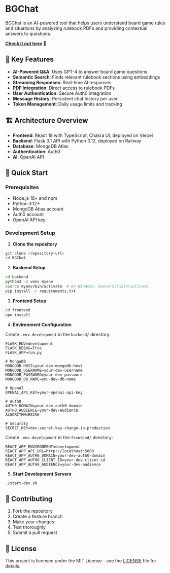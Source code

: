 # BGChat

BGChat is an AI-powered tool that helps users understand board game rules and situations by analyzing rulebook PDFs and providing contextual answers to questions.

**[Check it out here](https://bg-chat.com)** 🎲

## 🔧 Key Features

- **AI-Powered Q&A**: Uses GPT-4 to answer board game questions
- **Semantic Search**: Finds relevant rulebook sections using embeddings
- **Streaming Responses**: Real-time AI responses
- **PDF Integration**: Direct access to rulebook PDFs
- **User Authentication**: Secure Auth0 integration
- **Message History**: Persistent chat history per user
- **Token Management**: Daily usage limits and tracking

## 🏗️ Architecture Overview

- **Frontend**: React 19 with TypeScript, Chakra UI, deployed on Vercel
- **Backend**: Flask 3.1 API with Python 3.12, deployed on Railway
- **Database**: MongoDB Atlas
- **Authentication**: Auth0
- **AI**: OpenAI API

## 🚀 Quick Start

### Prerequisites
- Node.js 18+ and npm
- Python 3.12+
- MongoDB Atlas account
- Auth0 account
- OpenAI API key

### Development Setup

1. **Clone the repository**
```bash
git clone <repository-url>
cd BGChat
```

2. **Backend Setup**
```bash
cd backend
python3 -m venv myenv
source myenv/bin/activate  # On Windows: myenv\Scripts\activate
pip install -r requirements.txt
```

3. **Frontend Setup**
```bash
cd frontend
npm install
```

4. **Environment Configuration**

Create `.env.development` in the `backend/` directory:
```env
FLASK_ENV=development
FLASK_DEBUG=True
FLASK_APP=run.py

# MongoDB
MONGODB_HOST=your-dev-mongodb-host
MONGODB_USERNAME=your-dev-username
MONGODB_PASSWORD=your-dev-password
MONGODB_DB_NAME=you-dev-db-name

# OpenAI
OPENAI_API_KEY=your-openai-api-key

# Auth0
AUTH0_DOMAIN=your-dev-auth0-domain
AUTH0_AUDIENCE=your-dev-audience
ALGORITHM=RS256

# Security
SECRET_KEY=dev-secret-key-change-in-production
```

Create `.env.development` in the `frontend/` directory:
```env
REACT_APP_ENVIRONMENT=development
REACT_APP_API_URL=http://localhost:5000
REACT_APP_AUTH0_DOMAIN=your-dev-auth0-domain
REACT_APP_AUTH0_CLIENT_ID=your-dev-client-id
REACT_APP_AUTH0_AUDIENCE=your-dev-audience
```

5. **Start Development Servers**
```bash
./start-dev.sh
```

## 🤝 Contributing

1. Fork the repository
2. Create a feature branch
3. Make your changes
4. Test thoroughly
5. Submit a pull request

## 📄 License

This project is licensed under the MIT License - see the [LICENSE](LICENSE) file for details.
